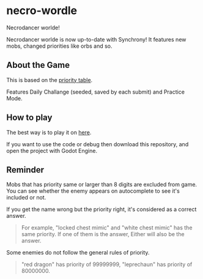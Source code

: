 # necro-wordle
 Necrodancer worlde!

 Necrodancer worlde is now up-to-date with Synchrony! It features new mobs, changed priorities like orbs and so.
 
 
## About the Game

 This is based on the [priority table](https://docs.google.com/spreadsheets/d/1lwKz6aMf_KUv4dDatrBPGFmh_jYyft1SwxjTr7ze0YI/edit?usp=sharing).

 Features Daily Challange (seeded, saved by each submit) and Practice Mode.

## How to play

  The best way is to play it on [here](https://shortcakesweets.itch.io/necrowordle).

  If you want to use the code or debug then download this repository, and open the project with Godot Engine.

## Reminder

  Mobs that has priority same or larger than 8 digits are excluded from game. You can see whether the enemy appears on autocomplete to see it's included or not.

  If you get the name wrong but the priority right, it's considered as a correct answer.
  
  > For example, "locked chest mimic" and "white chest mimic" has the same priority. If one of them is the answer, Either will also be the answer.

  Some enemies do not follow the general rules of priority.
  
  > "red dragon" has priority of 99999999, "leprechaun" has priority of 80000000.
